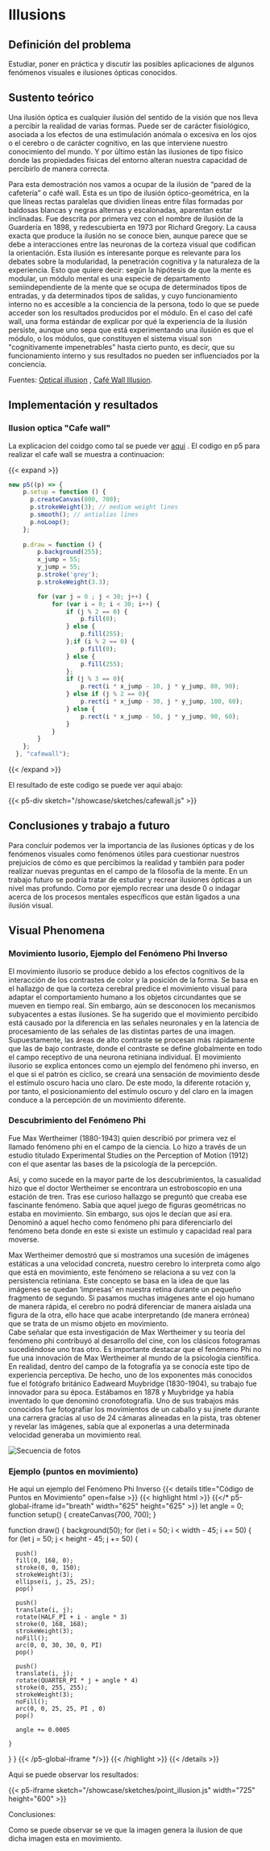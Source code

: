 # Illusions

## Definición del problema

Estudiar, poner en práctica y discutir las posibles aplicaciones de algunos fenómenos visuales e ilusiones ópticas conocidos.

## Sustento teórico

Una ilusión óptica es cualquier ilusión del sentido de la visión que nos lleva a percibir la realidad de varias formas. Puede ser de carácter fisiológico, asociada a los efectos de una estimulación anómala o excesiva en los ojos o el cerebro o de carácter cognitivo, en las que interviene nuestro conocimiento del mundo. Y por último están las ilusiones de tipo físico donde las propiedades físicas del entorno alteran nuestra capacidad de percibirlo de manera correcta. 

Para esta demostración nos vamos a ocupar de la ilusión de “pared de la cafetería” o café wall. Esta es un tipo de ilusión óptico-geométrica, en la que líneas rectas paralelas  que dividien líneas entre filas formadas por baldosas blancas y negras alternas y escalonadas, aparentan estar inclinadas. Fue descrita por primera vez con el nombre de ilusión de la Guardería en 1898, y redescubierta en 1973 por Richard Gregory. La causa exacta que produce la ilusión no se conoce bien, aunque parece que se debe a interacciones entre las neuronas de la corteza visual que codifican la orientación. 
Esta ilusión es interesante porque es relevante para los debates sobre la modularidad, la penetración cognitiva y la naturaleza de la experiencia. Esto que quiere decir: según la hipótesis de que la mente es modular, un módulo mental es una especie de departamento semiindependiente de la mente que se ocupa de determinados tipos de entradas, y da determinados tipos de salidas, y cuyo funcionamiento interno no es accesible a la conciencia de la persona, todo lo que se puede acceder son los resultados producidos por el módulo. En el caso del café wall, una forma estándar de explicar por qué la experiencia de la ilusión persiste, aunque uno sepa que está experimentando una ilusión es que el módulo, o los módulos, que constituyen el sistema visual son "cognitivamente impenetrables" hasta cierto punto, es decir, que su funcionamiento interno y sus resultados no pueden ser influenciados por la conciencia.

Fuentes: [Optical illusion](https://en.wikipedia.org/wiki/Optical_illusion) , [Café Wall Illusion](https://www.illusionsindex.org/i/cafe-wall-illusion).


## Implementación y resultados

### Ilusion optica "Cafe wall"

La explicacion del coidgo como tal se puede ver [aqui](https://github.com/arthurfincham/optical_illusions/tree/master/cafe_wall) . El codigo en p5 para realizar el cafe wall se muestra a continuacion:

{{< expand >}}
```js
new p5((p) => {
    p.setup = function () {
      p.createCanvas(800, 700);
      p.strokeWeight(3); // medium weight lines
      p.smooth(); // antialias lines
      p.noLoop();
    };
  
    p.draw = function () {
        p.background(255);
        x_jump = 55;
        y_jump = 55;
        p.stroke('grey');
        p.strokeWeight(3.3);

        for (var j = 0 ; j < 30; j++) {
            for (var i = 0; i < 30; i++) {
                if (j % 2 == 0) {
                    p.fill(0);
                } else {
                    p.fill(255);
                };if (i % 2 == 0) {
                    p.fill(0);
                } else {
                    p.fill(255);
                };
                if (j % 3 == 0){
                    p.rect(i * x_jump - 10, j * y_jump, 80, 90);
                } else if (j % 2 == 0){
                    p.rect(i * x_jump - 30, j * y_jump, 100, 60);
                } else {
                    p.rect(i * x_jump - 50, j * y_jump, 90, 60);
                }
            }
        }
    };
  }, "cafewall");
```
{{< /expand >}}


El resultado de este codigo se puede ver aqui abajo:

{{< p5-div sketch="/showcase/sketches/cafewall.js" >}}


## Conclusiones y trabajo a futuro

Para concluir podemos ver la importancia de las ilusiones ópticas y de los fenómenos visuales como fenómenos útiles para cuestionar nuestros prejuicios de cómo es que percibimos la realidad y también para poder realizar nuevas preguntas en el campo de la filosofía de la mente.
En un trabajo futuro se podría tratar de estudiar y recrear ilusiones ópticas a un nivel mas profundo. Como por ejemplo recrear una desde 0 o indagar acerca de los procesos mentales específicos que están ligados a una ilusión visual.  


## **Visual Phenomena**
### **Movimiento Iusorio, Ejemplo del Fenómeno Phi Inverso**
El movimiento ilusorio se produce debido a los efectos cognitivos de la interacción de los contrastes de color y la posición de la forma. Se basa en el hallazgo de que la corteza cerebral predice el movimiento visual para adaptar el comportamiento humano a los objetos circundantes que se mueven en tiempo real. Sin embargo, aún se desconocen los mecanismos subyacentes a estas ilusiones. Se ha sugerido que el movimiento percibido está causado por la diferencia en las señales neuronales y en la latencia de procesamiento de las señales de las distintas partes de una imagen. Supuestamente, las áreas de alto contraste se procesan más rápidamente que las de bajo contraste, donde el contraste se define globalmente en todo el campo receptivo de una neurona retiniana individual. El movimiento ilusorio se explica entonces como un ejemplo del fenómeno phi inverso, en el que si el patrón es cíclico, se creará una sensación de movimiento desde el estímulo oscuro hacia uno claro. De este modo, la diferente rotación y, por tanto, el posicionamiento del estímulo oscuro y del claro en la imagen conduce a la percepción de un movimiento diferente.

### **Descubrimiento del Fenómeno Phi**
Fue Max Wertheimer (1880-1943) quien describió por primera vez el llamado fenómeno phi en el campo de la ciencia. Lo hizo a través de un estudio titulado Experimental Studies on the Perception of Motion (1912) con el que asentar las bases de la psicología de la percepción.

Así, y como sucede en la mayor parte de los descubrimientos, la casualidad hizo que el doctor Wertheimer se encontrara un estroboscopio en una estación de tren. Tras ese curioso hallazgo se preguntó que creaba ese fascinante fenómeno. Sabía que aquel juego de figuras geométricas no estaba en movimiento. Sin embargo, sus ojos le decían que así era. Denominó a aquel hecho como fenómeno phi para diferenciarlo del fenómeno beta donde en este si existe un estímulo y capacidad real para moverse.

Max Wertheimer demostró que si mostramos una sucesión de imágenes estáticas a una velocidad concreta, nuestro cerebro lo interpreta como algo que está en movimiento, este fenómeno se relaciona a su vez con la persistencia retiniana. Este concepto se basa en la idea de que las imágenes se quedan ‘impresas’ en nuestra retina durante un pequeño fragmento de segundo. Si pasamos muchas imágenes ante el ojo humano de manera rápida, el cerebro no podrá diferenciar de manera aislada una figura de la otra, ello hace que acabe interpretando (de manera errónea) que se trata de un mismo objeto en movimiento.  
Cabe señalar que esta investigación de Max Wertheimer y su teoría del fenómeno phi contribuyó al desarrollo del cine, con los clásicos fotogramas sucediéndose uno tras otro.
Es importante destacar que el fenómeno Phi no fue una innovación de Max Wertheimer al mundo de la psicología científica. En realidad, dentro del campo de la fotografía ya se conocía este tipo de experiencia perceptiva. De hecho, uno de los exponentes más conocidos fue el fotógrafo británico Eadweard Muybridge (1830-1904), su trabajo fue innovador para su época. Estábamos en 1878 y Muybridge ya había inventado lo que denominó cronofotografía. Uno de sus trabajos más conocidos fue fotografiar los movimientos de un caballo y su jinete durante una carrera gracias al uso de 24 cámaras alineadas en la pista, tras obtener y revelar las imágenes, sabía que al exponerlas a una determinada velocidad generaba un movimiento real.

![Secuencia de fotos](/showcase/sketches/caballos.PNG)

### Ejemplo (puntos en movimiento)
He aqui un ejemplo del Fenómeno Phi Inverso
{{< details title="Código de Puntos en Movimiento" open=false >}}
{{< highlight html >}}
{{</* p5-global-iframe id="breath" width="625" height="625" >}}
    let angle = 0;
function setup() {
  createCanvas(700, 700);
}

function draw() {
  background(50);
  for (let i = 50; i < width - 45; i += 50) {
    for (let j = 50; j < height - 45; j += 50) {

      push()
      fill(0, 168, 0);
      stroke(0, 0, 150);
      strokeWeight(3);
      ellipse(i, j, 25, 25);
      pop()

      push()
      translate(i, j);
      rotate(HALF_PI + i - angle * 3)
      stroke(0, 168, 168);
      strokeWeight(3);
      noFill();
      arc(0, 0, 30, 30, 0, PI)
      pop()

      push()
      translate(i, j);
      rotate(QUARTER_PI * j + angle * 4)
      stroke(0, 255, 255);
      strokeWeight(3);
      noFill();
      arc(0, 0, 25, 25, PI , 0)
      pop()

      angle += 0.0005

    }
  }
}
{{< /p5-global-iframe */>}}
{{< /highlight >}}
{{< /details >}}

Aqui se puede observar los resultados:

{{< p5-iframe sketch="/showcase/sketches/point_illusion.js" width="725" height="600" >}}

Conclusiones: 

Como se puede observar se ve que la imagen genera la ilusion de que dicha imagen esta en movimiento.